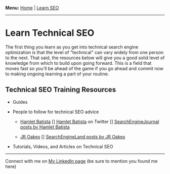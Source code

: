 <b>Menu:</b> <a href="/">Home</a> | <a href="learn-seo">Learn SEO</a>
<hr>

# Learn Technical SEO

The first thing you learn as you get into technical search engine optimization is that the level of "technical" can vary widely from one person to the next. That said, the resources below will give you a good solid level of knowledge from which to build upon going forward. This is a field that moves fast so you'll be ahead of the game if you go ahead and commit now to making ongoing learning a part of your routine. 

## Technical SEO Training Resources


* Guides


* People to follow for technical SEO advice
    
    - <a href="https://g.co/kgs/PJznys">Hamlet Batista</a>
        [] <a href="https://twitter.com/hamletbatista">Hamlet Batista</a> on Twitter
        [] <a href="https://www.searchenginejournal.com/author/hamlet-batista/">SearchEngineJournal posts by Hamlet Batista</a>
    
    - <a href="https://github.com/jroakes?tab=repositories">JR Oakes</a>
        [] <a href="https://searchengineland.com/author/jr-oakes">SearchEngineLand posts by JR Oakes</a>


* Tutorials, Videos, and Articles on Technical SEO




<hr>
Connect with me on <a href="https://www.linkedin.com/in/joshhinds">My LinkedIn page</a> (be sure to mention you found me here)
